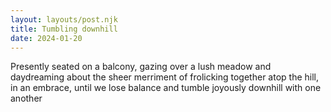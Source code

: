 ```yaml
---
layout: layouts/post.njk
title: Tumbling downhill
date: 2024-01-20
---
```

Presently seated on a balcony, gazing over a lush meadow and daydreaming about the sheer merriment of frolicking together atop the hill, in an embrace, until we lose balance and tumble joyously downhill with one another
